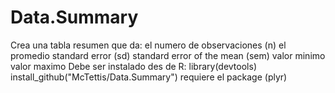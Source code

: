 # Data.Summary
Crea una tabla resumen que da:
el numero de observaciones (n)
el promedio
standard error (sd)
standard error of the mean (sem)
valor minimo
valor maximo
Debe ser instalado des de R:
library(devtools)
install_github("McTettis/Data.Summary")
requiere el package (plyr)

